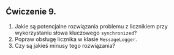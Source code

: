 ## Ćwiczenie 9.

1. Jakie są potencjalne rozwiązania problemu z licznikiem przy wykorzystaniu słowa kluczowego `synchronized`?
2. Popraw obsługę licznika w klasie `MessageLogger`.
3. Czy są jakieś minusy tego rozwiązania?
